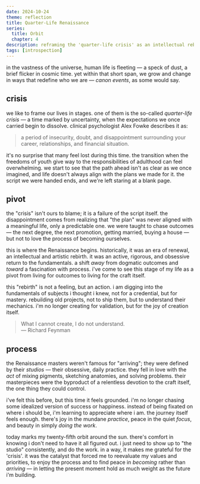 ```yaml
---
date: 2024-10-24
theme: reflection
title: Quarter-Life Renaissance
series:
  title: Orbit
  chapter: 4
description: reframing the 'quarter-life crisis' as an intellectual rebirth focused on craft over career.
tags: [introspection]
---
```


in the vastness of the universe, human life is fleeting — a speck of dust, a brief flicker in cosmic time. yet within that short span, we grow and change in ways that redefine who we are — *canon events*, as some would say.

## crisis

we like to frame our lives in stages. one of them is the so-called *quarter-life crisis* — a time marked by uncertainty, when the expectations we once carried begin to dissolve. clinical psychologist Alex Fowke describes it as:

> a period of insecurity, doubt, and disappointment surrounding your career, relationships, and financial situation.

it's no surprise that many feel lost during this time. the transition when the freedoms of youth give way to the responsibilities of adulthood can feel overwhelming. we start to see that the path ahead isn't as clear as we once imagined, and life doesn't always align with the plans we made for it. the script we were handed ends, and we're left staring at a blank page.

## pivot

the "crisis" isn't ours to blame; it is a failure of the script itself. the disappointment comes from realizing that "the plan" was never aligned with a meaningful life, only a predictable one. we were taught to chase outcomes — the next degree, the next promotion, getting married, buying a house — but not to love the process of becoming ourselves.

this is where the Renaissance begins. historically, it was an era of renewal, an intellectual and artistic rebirth. it was an active, rigorous, and obsessive return to the fundamentals. a shift *away* from dogmatic outcomes and *toward* a fascination with process. i've come to see this stage of my life as a pivot from living for outcomes to living for the craft itself.

this "rebirth" is not a feeling, but an action. i am digging into the fundamentals of subjects i thought i knew, not for a credential, but for mastery. rebuilding old projects, not to ship them, but to understand their mechanics. i'm no longer creating for validation, but for the joy of creation itself.

> What I cannot create, I do not understand. \
> — Richard Feynman

## process

the Renaissance masters weren't famous for "arriving"; they were defined by their *studios* — their obsessive, daily practice. they fell in love with the *act* of mixing pigments, sketching anatomies, and solving problems. their masterpieces were the byproduct of a relentless devotion to the craft itself, the one thing they could control.

i've felt this before, but this time it feels grounded. i'm no longer chasing some idealized version of success or happiness. instead of being fixated on where i should be, i'm learning to appreciate where i am. the journey itself feels enough. there's joy in the mundane *practice*, peace in the quiet *focus*, and beauty in simply *doing the work*.

today marks my twenty-fifth orbit around the sun. there's comfort in knowing i don't need to have it all figured out. i just need to show up to "the studio" consistently, and do the work. in a way, it makes me grateful for the 'crisis'. it was the catalyst that forced me to reevaluate my values and priorities, to enjoy the process and to find peace in *becoming* rather than *arriving* — in letting the present moment hold as much weight as the future i'm building.
